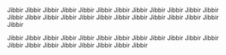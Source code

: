Jibbir Jibbir Jibbir Jibbir Jibbir Jibbir Jibbir Jibbir 
Jibbir Jibbir Jibbir Jibbir Jibbir Jibbir Jibbir Jibbir 
Jibbir Jibbir Jibbir Jibbir Jibbir Jibbir Jibbir Jibbir Jibbir 

Jibbir Jibbir Jibbir Jibbir Jibbir Jibbir Jibbir 
Jibbir Jibbir Jibbir Jibbir 
Jibbir Jibbir Jibbir Jibbir Jibbir Jibbir 
Jibbir Jibbir Jibbir 